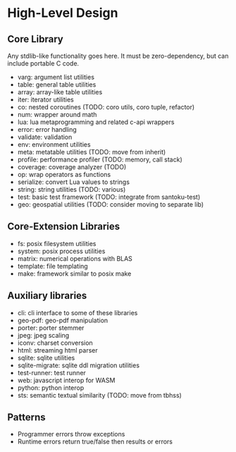 # High-Level Design

## Core Library

Any stdlib-like functionality goes here. It must be zero-dependency, but can
include portable C code.

- varg: argument list utilities
- table: general table utilities
- array: array-like table utilities
- iter: iterator utilities
- co: nested coroutines (TODO: coro utils, coro tuple, refactor)
- num: wrapper around math
- lua: lua metaprogramming and related c-api wrappers
- error: error handling
- validate: validation
- env: environment utilities
- meta: metatable utilities (TODO: move from inherit)
- profile: performance profiler (TODO: memory, call stack)
- coverage: coverage analyzer (TODO)
- op: wrap operators as functions
- serialize: convert Lua values to strings
- string: string utilities (TODO: various)
- test: basic test framework (TODO: integrate from santoku-test)
- geo: geospatial utilities (TODO: consider moving to separate lib)

## Core-Extension Libraries

- fs: posix filesystem utilities
- system: posix process utilities
- matrix: numerical operations with BLAS
- template: file templating
- make: framework similar to posix make

## Auxiliary libraries

- cli: cli interface to some of these libraries
- geo-pdf: geo-pdf manipulation
- porter: porter stemmer
- jpeg: jpeg scaling
- iconv: charset conversion
- html: streaming html parser
- sqlite: sqlite utilities
- sqlite-migrate: sqlite ddl migration utilities
- test-runner: test runner
- web: javascript interop for WASM
- python: python interop
- sts: semantic textual similarity (TODO: move from tbhss)

## Patterns

- Programmer errors throw exceptions
- Runtime errors return true/false then results or errors

